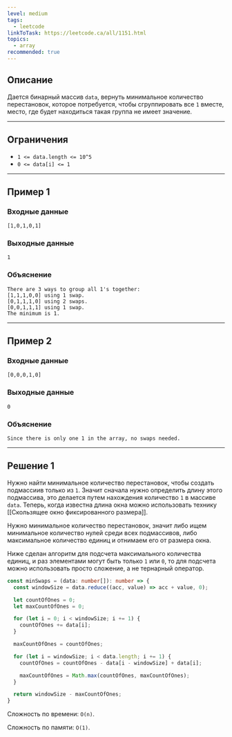 ```yaml
---
level: medium
tags:
  - leetcode
linkToTask: https://leetcode.ca/all/1151.html
topics:
  - array
recommended: true
---
```

## Описание

Дается бинарный массив `data`, вернуть минимальное количество перестановок, которое потребуется, чтобы сгруппировать все `1` вместе, место, где будет находиться такая группа не имеет значение.

---
## Ограничения

- `1 <= data.length <= 10^5`
- `0 <= data[i] <= 1`

---
## Пример 1

### Входные данные

```
[1,0,1,0,1]
```
### Выходные данные

```
1
```
### Объяснение

```
There are 3 ways to group all 1's together:
[1,1,1,0,0] using 1 swap.
[0,1,1,1,0] using 2 swaps.
[0,0,1,1,1] using 1 swap.
The minimum is 1.
```

---
## Пример 2

### Входные данные

```
[0,0,0,1,0]
```
### Выходные данные

```
0
```
### Объяснение

```
Since there is only one 1 in the array, no swaps needed.
```

---
## Решение 1

Нужно найти минимальное количество перестановок, чтобы создать подмассиив только из `1`. Значит сначала нужно определить длину этого подмассива, это делается путем нахождения количество `1` в массиве `data`. Теперь, когда известна длина окна можно использовать технику [[Скользящее окно фиксированного размера]].

Нужно минимальное количество перестановок, значит либо ищем минимальное количество нулей среди всех подмассивов, либо максимальное количество единиц и отнимаем его от размера окна.

Ниже сделан алгоритм для подсчета максимального количества единиц, и раз элементами могут быть только `1` или `0`, то для подсчета можно использовать просто сложение, а не тернарный оператор.

```typescript
const minSwaps = (data: number[]): number => {
  const windowSize = data.reduce((acc, value) => acc + value, 0);

  let countOfOnes = 0;
  let maxCountOfOnes = 0;

  for (let i = 0; i < windowSize; i += 1) {
    countOfOnes += data[i];
  }

  maxCountOfOnes = countOfOnes;

  for (let i = windowSize; i < data.length; i += 1) {
    countOfOnes = countOfOnes - data[i - windowSize] + data[i];

    maxCountOfOnes = Math.max(countOfOnes, maxCountOfOnes);
  }

  return windowSize - maxCountOfOnes;
}
```

Сложность по времени: `O(n)`.

Сложность по памяти: `O(1)`.